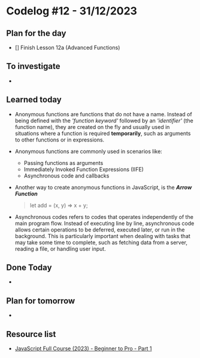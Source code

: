 # Codelog #12 - 31/12/2023



## Plan for the day
- [] Finish Lesson 12a (Advanced Functions)
 


## To investigate
-  


## Learned today
- Anonymous functions are functions that do not have a name. Instead of being defined with the *'function keyword'* followed by an *'identifier'* (the function name), they are created on the fly and usually used in situations where a function is required **temporarily**, such as arguments to other functions or in expressions.
  
- Anonymous functions are commonly used in scenarios like:
  * Passing functions as arguments
  * Immediately Invoked Function Expressions (IIFE)
  * Asynchronous code and callbacks
    
- Another way to create anonymous functions in JavaScript, is the ***Arrow Function***
  > let add = (x, y) => x + y;
  
- Asynchronous codes refers to codes that operates independently of the main program flow. Instead of executing line by line, asynchronous code allows certain operations to be deferred, executed later, or run in the background. This is particularly important when dealing with tasks that may take some time to complete, such as fetching data from a server, reading a file, or handling user input.




## Done Today
- 



## Plan for tomorrow
- 



## Resource list
- [JavaScript Full Course (2023) - Beginner to Pro - Part 1](https://www.youtube.com/watch?v=SBmSRK3feww&list=PLghkhsW32AScslc5-k7f9A7cOFJI6gZbv&index=9)
